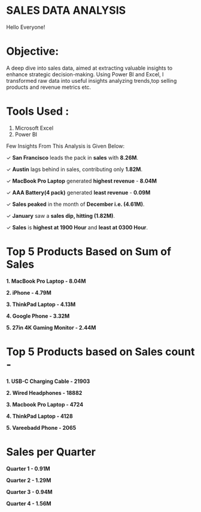 
# SALES DATA ANALYSIS

Hello Everyone!

# Objective:

A deep dive into sales data, aimed at extracting valuable insights to enhance strategic decision-making. Using Power BI and Excel, I transformed raw data into useful insights analyzing trends,top selling products and revenue metrics etc.

# Tools Used :

1. Microsoft Excel
2. Power BI

Few Insights From This Analysis is Given Below:

✓ **San Francisco** leads the pack in **sales** with **8.26M**.

✓ **Austin** lags behind in sales, contributing only **1.82M**.

✓ **MacBook Pro Laptop**  generated **highest revenue** - **8.04M**

✓ **AAA Battery(4 pack)** generated **least revenue** - **0.09M**

✓ **Sales peaked** in the month of **December i.e. (4.61M)**.

✓ **January** saw a **sales dip, hitting (1.82M)**.

✓ **Sales** is **highest at 1900 Hour** and **least at 0300 Hour**.


# Top 5 Products Based on Sum of Sales

**1. MacBook Pro Laptop - 8.04M** 

**2. iPhone - 4.79M**

**3. ThinkPad Laptop - 4.13M**

**4. Google Phone - 3.32M**

**5. 27in 4K Gaming Monitor - 2.44M**

# Top 5 Products based on Sales count -

**1. USB-C Charging Cable - 21903**

**2. Wired Headphones - 18882**

**3. Macbook Pro Laptop - 4724**

**4. ThinkPad Laptop - 4128**

**5. Vareebadd Phone - 2065**

# Sales per Quarter

**Quarter 1 - 0.91M**

**Quarter 2 - 1.29M**

**Quarter 3 - 0.94M**

**Quarter 4 - 1.56M**
